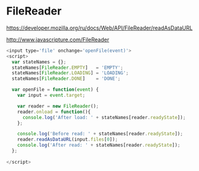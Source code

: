 # FileReader

https://developer.mozilla.org/ru/docs/Web/API/FileReader/readAsDataURL

http://www.javascripture.com/FileReader


```js
<input type='file' onchange='openFile(event)'>
<script>
  var stateNames = {};
  stateNames[FileReader.EMPTY]   = 'EMPTY';
  stateNames[FileReader.LOADING] = 'LOADING';
  stateNames[FileReader.DONE]    = 'DONE';

  var openFile = function(event) {
    var input = event.target;

    var reader = new FileReader();
    reader.onload = function(){
      console.log('After load: ' + stateNames[reader.readyState]);
    };

    console.log('Before read: ' + stateNames[reader.readyState]);
    reader.readAsDataURL(input.files[0]);
    console.log('After read: ' + stateNames[reader.readyState]);
  };
  
</script>  
```